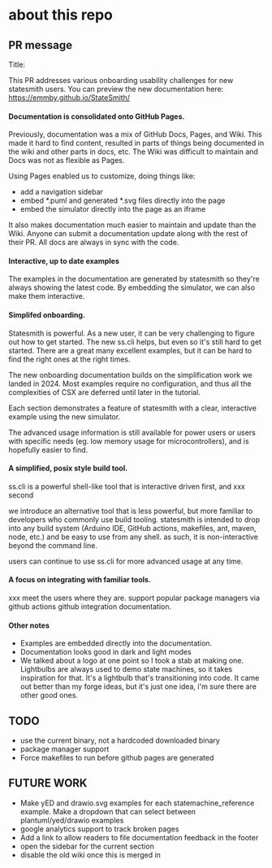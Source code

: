 # about this repo

## PR message
Title: 

This PR addresses various onboarding usability challenges for new statesmith users.
You can preview the new documentation here: https://emmby.github.io/StateSmith/

#### Documentation is consolidated onto GitHub Pages.
Previously, documentation was a mix
of GitHub Docs, Pages, and Wiki. This made it hard to find content, resulted in parts
of things being documented in the wiki and other parts in docs, etc. The Wiki was difficult
to maintain and Docs was not as flexible as Pages. 

Using Pages enabled us to customize, doing things like:
* add a navigation sidebar
* embed *.puml and generated *.svg files directly into the page
* embed the simulator directly into the page as an iframe

It also makes documentation much easier to maintain and update than the Wiki. Anyone can submit a documentation
update along with the rest of their PR. All docs are always in sync with the code.

#### Interactive, up to date examples

The examples in the documentation are generated by statesmith so they're always showing the latest code. By embedding
the simulator, we can also make them interactive.

#### Simplifed onboarding.

Statesmith is powerful. As a new user, it can be very challenging to figure out how to get started. The new ss.cli helps, but even so it's still hard to get started. There are a great many excellent examples, but it can be hard to find the right ones at the right times.

The new onboarding documentation builds on the simplification work we landed in 2024. Most examples require no configuration, and thus all the complexities of CSX are deferred until later in the tutorial.

Each section demonstrates a feature of statesmith with a clear, interactive example using the new simulator.

The advanced usage information is still available for power users or users with specific needs (eg. low memory usage for microcontrollers), and is hopefully easier to find.

#### A simplified, posix style build tool.
ss.cli is a powerful shell-like tool that is interactive driven first, and xxx second

we introduce an alternative tool that is less powerful, but more familiar to developers who commonly use build tooling. statesmith is intended to drop into any build system (Arduino IDE, GitHub actions, makefiles, ant, maven, node, etc.) and be easy to use from any shell. as such, it is non-interactive beyond the command line.

users can continue to use ss.cli for more advanced usage at any time.

#### A focus on integrating with familiar tools.
xxx
meet the users where they are. support popular package managers via github actions
github integration documentation.

#### Other notes

* Examples are embedded directly into the documentation.
* Documentation looks good in dark and light modes
* We talked about a logo at one point so I took a stab at making one. Lightbulbs are always 
  used to demo state machines, so it takes inspiration for that. It's a lightbulb that's transitioning 
  into code. It came out better than my forge ideas, but it's just one idea, i'm sure there are other good ones.





## TODO
* use the current binary, not a hardcoded downloaded binary
* package manager support
* Force makefiles to run before github pages are generated



## FUTURE WORK
* Make yED and drawio.svg examples for each statemachine_reference example.
  Make a dropdown that can select between plantuml/yed/drawio examples
* google analytics support to track broken pages
* Add a link to allow readers to file documentation feedback in the footer
* open the sidebar for the current section
* disable the old wiki once this is merged in
